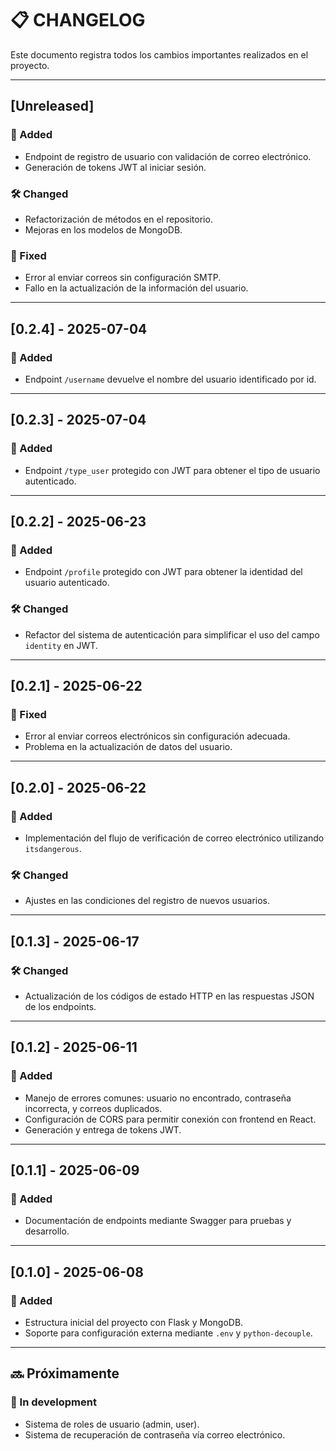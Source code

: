 # 📋 CHANGELOG

Este documento registra todos los cambios importantes realizados en el proyecto.

---

## [Unreleased]

### 🚀 Added
- Endpoint de registro de usuario con validación de correo electrónico.
- Generación de tokens JWT al iniciar sesión.

### 🛠️ Changed
- Refactorización de métodos en el repositorio.
- Mejoras en los modelos de MongoDB.

### 🐛 Fixed
- Error al enviar correos sin configuración SMTP.
- Fallo en la actualización de la información del usuario.

---
## [0.2.4] - 2025-07-04

### 🚀 Added
- Endpoint `/username` devuelve el nombre del usuario identificado por id.

---
## [0.2.3] - 2025-07-04

### 🚀 Added
- Endpoint `/type_user` protegido con JWT para obtener el tipo de usuario autenticado.

---

## [0.2.2] - 2025-06-23

### 🚀 Added
- Endpoint `/profile` protegido con JWT para obtener la identidad del usuario autenticado.

### 🛠️ Changed
- Refactor del sistema de autenticación para simplificar el uso del campo `identity` en JWT.

___

## [0.2.1] - 2025-06-22

### 🐛 Fixed
- Error al enviar correos electrónicos sin configuración adecuada.
- Problema en la actualización de datos del usuario.

---

## [0.2.0] - 2025-06-22

### 🎉 Added
- Implementación del flujo de verificación de correo electrónico utilizando `itsdangerous`.

### 🛠️ Changed
- Ajustes en las condiciones del registro de nuevos usuarios.

---

## [0.1.3] - 2025-06-17

### 🛠️ Changed
- Actualización de los códigos de estado HTTP en las respuestas JSON de los endpoints.

---

## [0.1.2] - 2025-06-11

### 🎉 Added
- Manejo de errores comunes: usuario no encontrado, contraseña incorrecta, y correos duplicados.
- Configuración de CORS para permitir conexión con frontend en React.
- Generación y entrega de tokens JWT.

---

## [0.1.1] - 2025-06-09

### 🎉 Added
- Documentación de endpoints mediante Swagger para pruebas y desarrollo.

---

## [0.1.0] - 2025-06-08

### 🎉 Added
- Estructura inicial del proyecto con Flask y MongoDB.
- Soporte para configuración externa mediante `.env` y `python-decouple`.

---

## 🔜 Próximamente

### 🧩 In development
- Sistema de roles de usuario (admin, user).
- Sistema de recuperación de contraseña vía correo electrónico.

